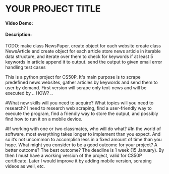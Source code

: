
# YOUR PROJECT TITLE

#### Video Demo:  <URL HERE>
#### Description:
TODO:
make class NewsPaper.
create object for each website
create class NewsArticle and create object for each article
store news article in iterable data structure, and iterate over them to check for keywords
if at least 5 keywords in article append it to output.
send the output to given email
error handling
test cases

This is a python project for CS50P. It's main purpose is to scrape predefined news websites, gather articles by keywords and send them to user by demand.
First version will scrape only text-news and will be executed by .. HOW? ..


#What new skills will you need to acquire? What topics will you need to research?
I need to research web scraping, find a user-friendly way to execute the program, find a friendly way to store the output, and possibly find how to run it on a mobile device.

#If working with one or two classmates, who will do what?
#In the world of software, most everything takes longer to implement than you expect. And so it’s not uncommon to accomplish less in a fixed amount of time than you hope. What might you consider to be a good outcome for your project? A better outcome? The best outcome?
The deadline is 1 week (15 January). By then I must have a working version of the project, valid for CS50P certificate.
Later I would improve it by adding mobile version, scraping videos as well, etc.